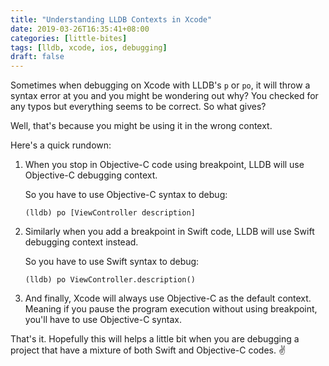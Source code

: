 ```yaml
---
title: "Understanding LLDB Contexts in Xcode"
date: 2019-03-26T16:35:41+08:00
categories: [little-bites]
tags: [lldb, xcode, ios, debugging]
draft: false
---
```


Sometimes when debugging on Xcode with LLDB's `p` or `po`, it will throw a syntax error at you and you might be wondering out why? You checked for any typos but everything seems to be correct. So what gives?

Well, that's because you might be using it in the wrong context.

Here's a quick rundown:

1. When you stop in Objective-C code using breakpoint, LLDB will use Objective-C debugging context.

    So you have to use Objective-C syntax to debug:
    ```
    (lldb) po [ViewController description]
    ```
2. Similarly when you add a breakpoint in Swift code, LLDB will use Swift debugging context instead.

    So you have to use Swift syntax to debug:
    ```
    (lldb) po ViewController.description()
    ```

3. And finally, Xcode will always use Objective-C as the default context. Meaning if you pause the program execution without using breakpoint, you'll have to use Objective-C syntax.

That's it. Hopefully this will helps a little bit when you are debugging a project that have a mixture of both Swift and Objective-C codes. ✌️

